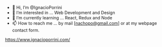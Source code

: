 - 👋 Hi, I’m @IgnacioPorrini
- 👀 I’m interested in ... Web Development and Design 
- 🌱 I’m currently learning ... React, Redux and Node
- 📫 How to reach me ... by mail [nachopo@gmail.com] or at my webpage contact form.

https://www.ignacioporrini.com/

<!---
IgnacioPorrini/IgnacioPorrini is a ✨ special ✨ repository because its `README.md` (this file) appears on your GitHub profile.
You can click the Preview link to take a look at your changes.
--->
